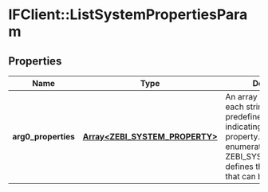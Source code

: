 # IFClient::ListSystemPropertiesParam

## Properties
Name | Type | Description | Notes
------------ | ------------- | ------------- | -------------
**arg0_properties** | [**Array&lt;ZEBI_SYSTEM_PROPERTY&gt;**](ZEBI_SYSTEM_PROPERTY.md) | An array of strings where each string is a predefined string literal indicating a system property.  The enumeration ZEBI_SYSTEM_PROPERTY defines the string literals that can be requested.  | 


